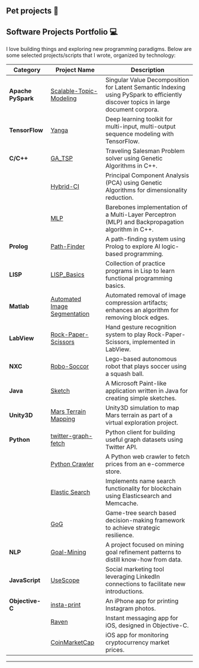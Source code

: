 
## Pet projects :yarn:

## Software Projects Portfolio :computer:

I love building things and exploring new programming paradigms. Below are some selected projects/scripts that I wrote, organized by technology:

| **Category**       | **Project Name**                                                                                         | **Description**                                                                                                                   |
| ------------------ | -------------------------------------------------------------------------------------------------------- | --------------------------------------------------------------------------------------------------------------------------------- |
| **Apache PySpark** | [Scalable-Topic-Modeling](https://github.com/asjad99/Scalable-Topic-Modeling)                            | Singular Value Decomposition for Latent Semantic Indexing using PySpark to efficiently discover topics in large document corpora. |
| **TensorFlow**     | [Yanga](https://github.com/asjad99/Yanga)                                                                | Deep learning toolkit for multi-input, multi-output sequence modeling with TensorFlow.                                            |
| **C/C++**          | [GA_TSP](https://github.com/asjad99/Genetic-Algorithms)                                                  | Traveling Salesman Problem solver using Genetic Algorithms in C++.                                                                |
|                    | [Hybrid-CI](https://github.com/asjad99/Hybrid-CI-System)                                                 | Principal Component Analysis (PCA) using Genetic Algorithms for dimensionality reduction.                                         |
|                    | [MLP](https://github.com/asjad99/MLP)                                                                    | Barebones implementation of a Multi-Layer Perceptron (MLP) and Backpropagation algorithm in C++.                                  |
| **Prolog**         | [Path-Finder](https://github.com/asjad99/Prolog)                                                         | A path-finding system using Prolog to explore AI logic-based programming.                                                         |
| **LISP**           | [LISP_Basics](https://github.com/asjad99/programming-paradigms-/blob/main/practice_programs.lisp)        | Collection of practice programs in Lisp to learn functional programming basics.                                                   |
| **Matlab**         | [Automated Image Segmentation](https://github.com/asjad99/Image-Processing)                              | Automated removal of image compression artifacts; enhances an algorithm for removing block edges.                                 |
| **LabView**        | [Rock-Paper-Scissors](https://github.com/asjad99/Rock-Paper-Scissors-)                                   | Hand gesture recognition system to play Rock-Paper-Scissors, implemented in LabView.                                              |
| **NXC**            | [Robo-Soccor](https://github.com/asjad99/Robot-Soccer-)                                                  | Lego-based autonomous robot that plays soccer using a squash ball.                                                                |
| **Java**           | [Sketch](https://github.com/asjad99/Sketch)                                                              | A Microsoft Paint-like application written in Java for creating simple sketches.                                                  |
| **Unity3D**        | [Mars Terrain Mapping](https://github.com/asjad99/mars_pathfinder_robot)                                 | Unity3D simulation to map Mars terrain as part of a virtual exploration project.                                                  |
| **Python**         | [twitter-graph-fetch](https://github.com/asjad99/twitter-graph-fetch)                                    | Python client for building useful graph datasets using Twitter API.                                                               |
|                    | [Python Crawler](https://github.com/asjad99/datascience-GYM/blob/master/Data_engineering/web_crawler.py) | A Python web crawler to fetch prices from an e-commerce store.                                                                    |
|                    | [Elastic Search](https://github.com/asjad99/elastic_search)                                              | Implements name search functionality for blockchain using Elasticsearch and Memcache.                                             |
|                    | [GoG](https://github.com/asjad99/rosetta_stone)                                                          | Game-tree search based decision-making framework to achieve strategic resilience.                                                 |
| **NLP**            | [Goal-Mining](https://github.com/asjad99/know-how-mining)                                                | A project focused on mining goal refinement patterns to distill know-how from data.                                               |
| **JavaScript**     | [UseScope](https://github.com/asjad99/Mohavi)                                                            | Social marketing tool leveraging LinkedIn connections to facilitate new introductions.                                            |
| **Objective-C**    | [insta-print](https://github.com/asjad99/InstaPrint)                                                     | An iPhone app for printing Instagram photos.                                                                                      |
|                    | [Raven](https://github.com/asjad99/Raven)                                                                | Instant messaging app for iOS, designed in Objective-C.                                                                           |
|                    | [CoinMarketCap](https://github.com/asjad99/CoinMarketCap)                                                | iOS app for monitoring cryptocurrency market prices.                                                                              |

---

